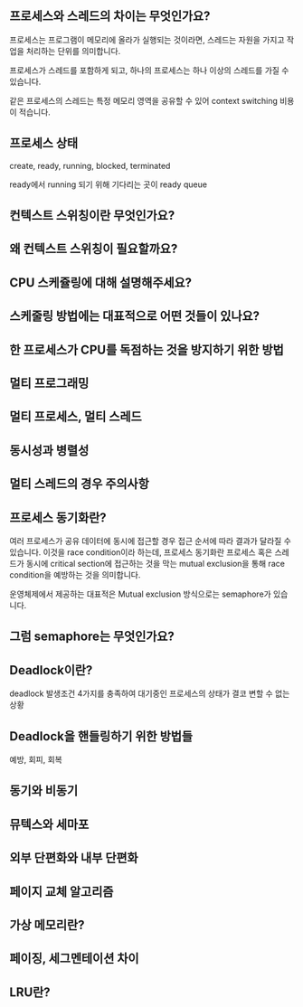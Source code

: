 ## 프로세스와 스레드의 차이는 무엇인가요?
프로세스는 프로그램이 메모리에 올라가 실행되는 것이라면, 스레드는 자원을 가지고 작업을 처리하는 단위를 의미합니다.
 
프로세스가 스레드를 포함하게 되고, 하나의 프로세스는 하나 이상의 스레드를 가질 수 있습니다.

같은 프로세스의 스레드는 특정 메모리 영역을 공유할 수 있어 context switching 비용이 적습니다.

## 프로세스 상태
create, ready, running, blocked, terminated

ready에서 running 되기 위해 기다리는 곳이 ready queue

## 컨텍스트 스위칭이란 무엇인가요?

## 왜 컨텍스트 스위칭이 필요할까요?

## CPU 스케쥴링에 대해 설명해주세요?

## 스케줄링 방법에는 대표적으로 어떤 것들이 있나요?

## 한 프로세스가 CPU를 독점하는 것을 방지하기 위한 방법

## 멀티 프로그래밍

## 멀티 프로세스, 멀티 스레드

## 동시성과 병렬성

## 멀티 스레드의 경우 주의사항

## 프로세스 동기화란?
여러 프로세스가 공유 데이터에 동시에 접근할 경우 접근 순서에 따라 결과가 달라질 수 있습니다. 이것을 race condition이라 하는데, 프로세스 동기화란 프로세스 혹은 스레드가 동시에 critical section에 접근하는 것을 막는 mutual exclusion을 통해 race condition을 예방하는 것을 의미합니다.

운영체제에서 제공하는 대표적은 Mutual exclusion 방식으로는 semaphore가 있습니다.

## 그럼 semaphore는 무엇인가요?

## Deadlock이란?
deadlock 발생조건 4가지를 충족하여 대기중인 프로세스의 상태가 결코 변할 수 없는 상황

## Deadlock을 핸들링하기 위한 방법들
예방, 회피, 회복

## 동기와 비동기

## 뮤텍스와 세마포

## 외부 단편화와 내부 단편화

## 페이지 교체 알고리즘

## 가상 메모리란?

## 페이징, 세그멘테이션 차이

## LRU란?